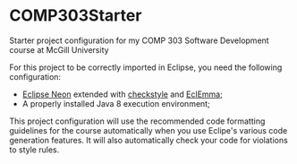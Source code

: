 # COMP303Starter
Starter project configuration for my COMP 303 Software Development course at McGill University

For this project to be correctly imported in Eclipse, you need the following configuration:

* [Eclipse Neon](https://www.eclipse.org/downloads/index.php) extended with [checkstyle](http://marketplace.eclipse.org/content/checkstyle-plug) and [EclEmma](http://marketplace.eclipse.org/content/eclemma-java-code-coverage);
* A properly installed Java 8 execution environment;

This project configuration will use the recommended code formatting guidelines for the course automatically when you use Eclipe's various code generation features. It will also automatically check your code for violations to style rules.